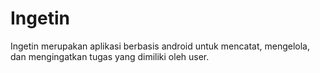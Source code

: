  # Ingetin
Ingetin merupakan aplikasi berbasis android untuk mencatat, mengelola, dan mengingatkan tugas yang dimiliki oleh user.
